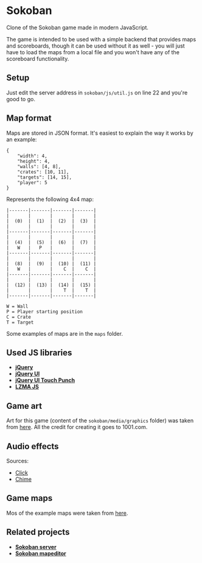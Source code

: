 # Sokoban
Clone of the Sokoban game made in modern JavaScript.
 
The game is intended to be used with a simple backend that provides maps and scoreboards, though it can be used without it as well - you will just have to load the maps from a local file and you won't have any of the scoreboard functionality. 

## Setup
Just edit the server address in ```sokoban/js/util.js``` on line 22 and you're good to go. 

## Map format
Maps are stored in JSON format. It's easiest to explain the way it works by an example:
```
{
    "width": 4,
    "height": 4,
    "walls": [4, 8],
    "crates": [10, 11],
    "targets": [14, 15],
    "player": 5
}
```

Represents the following 4x4 map:
```
|-------|-------|-------|-------|
|       |       |       |       |
|  (0)  |  (1)  |  (2)  |  (3)  |
|       |       |       |       |
|-------|-------|-------|-------|
|       |       |       |       |
|  (4)  |  (5)  |  (6)  |  (7)  |
|   W   |   P   |       |       |
|-------|-------|-------|-------|
|       |       |       |       |
|  (8)  |  (9)  |  (10) |  (11) |
|   W   |       |    C  |    C  |
|-------|-------|-------|-------|
|       |       |       |       |
|  (12) |  (13) |  (14) |  (15) |
|       |       |    T  |    T  |
|-------|-------|-------|-------|

W = Wall
P = Player starting position
C = Crate
T = Target
```

Some examples of maps are in the ```maps``` folder. 

## Used JS libraries
 * **[jQuery](http://jquery.com/)**
 * **[jQuery UI](http://jqueryui.com/)**
 * **[jQuery UI Touch Punch](https://github.com/furf/jquery-ui-touch-punch)**
 * **[LZMA JS](https://github.com/LZMA-JS/LZMA-JS)**

## Game art
Art for this game (content of the ```sokoban/media/graphics``` folder) was taken from [here](https://opengameart.org/content/sokoban-pack). All the credit for creating it goes to 1001.com.

## Audio effects
Sources:
 * [Click](https://freesound.org/people/florian_reinke/sounds/63531/)
 * [Chime](https://freesound.org/people/Raclure/sounds/405546/)

## Game maps
Mos of the example maps were taken from [here](https://maps.speccy.cz/map.php?id=Sokoban_2&sort=5&part=9&ath=). 

## Related projects
 * **[Sokoban server](https://github.com/Silaedru/kaj-sokoban-client)**
 * **[Sokoban mapeditor](https://github.com/Silaedru/kaj-sokoban-mapeditor)**